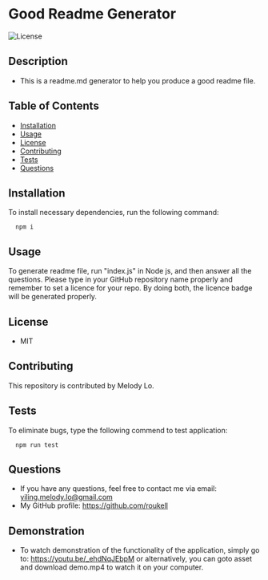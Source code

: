 
  # Good Readme Generator
  ![License](https://img.shields.io/github/license/roukell/readme_generator)

  ## Description
  * This is a readme.md generator to help you produce a good readme file.

  ## Table of Contents
  * [Installation](#installation)
  * [Usage](#Usage)
  * [License](#License)
  * [Contributing](#Contributing)
  * [Tests](#Tests)
  * [Questions](#Questions)

  ## Installation
  To install necessary dependencies, run the following command:

      npm i

  ## Usage
  To generate readme file, run "index.js" in Node js, and then answer all the questions. Please type in your GitHub repository name properly and remember to set a licence for your repo. By doing both, the licence badge will be generated properly.

  ## License
  * MIT

  ## Contributing
  This repository is contributed by Melody Lo.

  ## Tests
  To eliminate bugs, type the following commend to test application:

      npm run test

  ## Questions
  * If you have any questions, feel free to contact me via email: yiling.melody.lo@gmail.com
  * My GitHub profile: https://github.com/roukell
  
  ## Demonstration
  * To watch demonstration of the functionality of the application, simply go to: https://youtu.be/_ehdNqJEbpM or alternatively, you can goto asset and download demo.mp4 to watch it on your computer. 
  
  
